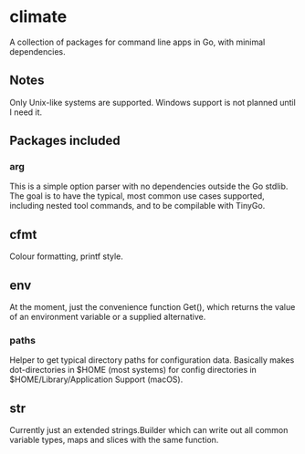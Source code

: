 # climate
A collection of packages for command line apps in Go, with minimal dependencies.

## Notes
Only Unix-like systems are supported. Windows support is not planned until I need it.

## Packages included

### arg
This is a simple option parser with no dependencies outside the Go stdlib. The goal is to have the typical, most common use cases supported, including nested tool commands, and to be compilable with TinyGo.

## cfmt
Colour formatting, printf style.

## env
At the moment, just the convenience function Get(), which returns the value of an environment variable or a supplied alternative.

### paths
Helper to get typical directory paths for configuration data. Basically makes dot-directories in $HOME (most systems) for config directories in $HOME/Library/Application Support (macOS).

## str
Currently just an extended strings.Builder which can write out all common variable types, maps and slices with the same function.
